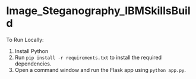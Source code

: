 # Image_Steganography_IBMSkillsBuild
To Run Locally:

1. Install Python
2. Run `pip install -r requirements.txt` to install the required dependencies.
3. Open a command window and run the Flask app using `python app.py`.

